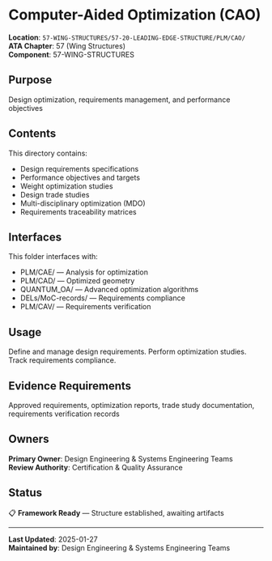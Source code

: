# Computer-Aided Optimization (CAO)

**Location**: `57-WING-STRUCTURES/57-20-LEADING-EDGE-STRUCTURE/PLM/CAO/`  
**ATA Chapter**: 57 (Wing Structures)  
**Component**: 57-WING-STRUCTURES

## Purpose

Design optimization, requirements management, and performance objectives

## Contents

This directory contains:

- Design requirements specifications
- Performance objectives and targets
- Weight optimization studies
- Design trade studies
- Multi-disciplinary optimization (MDO)
- Requirements traceability matrices

## Interfaces

This folder interfaces with:

- PLM/CAE/ — Analysis for optimization
- PLM/CAD/ — Optimized geometry
- QUANTUM_OA/ — Advanced optimization algorithms
- DELs/MoC-records/ — Requirements compliance
- PLM/CAV/ — Requirements verification

## Usage

Define and manage design requirements. Perform optimization studies. Track requirements compliance.

## Evidence Requirements

Approved requirements, optimization reports, trade study documentation, requirements verification records

## Owners

**Primary Owner**: Design Engineering & Systems Engineering Teams  
**Review Authority**: Certification & Quality Assurance

## Status

📋 **Framework Ready** — Structure established, awaiting artifacts

---

**Last Updated**: 2025-01-27  
**Maintained by**: Design Engineering & Systems Engineering Teams
